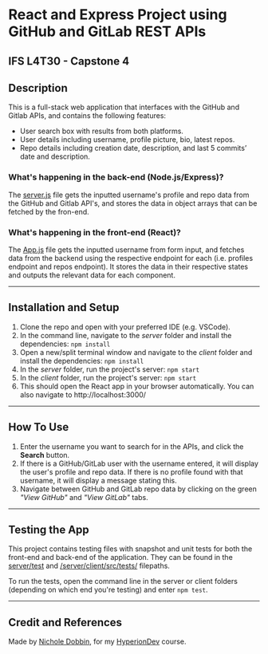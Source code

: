 # **React and Express Project using GitHub and GitLab REST APIs**

## **IFS L4T30 - Capstone 4**

## **Description**
This is a full-stack web application that interfaces with the GitHub and Gitlab APIs, and contains the following features:
* User search box with results from both platforms.
* User details including username, profile picture, bio, latest repos. 
* Repo details including creation date, description, and last 5 commits’ date and description.

### What's happening in the back-end (Node.js/Express)?
The [server.js](/server/server.js) file gets the inputted username's profile and repo data from the GitHub and Gitlab API's, and stores the data in object arrays that can be fetched by the fron-end.

### What's happening in the front-end (React)?
The [App.js](/server/client/src/App.js) file gets the inputted username from form input, and fetches data from the backend using the respective endpoint for each (i.e. profiles endpoint and repos endpoint). It stores the data in their respective states and outputs the relevant data for each component.

<hr>

## **Installation and Setup**
1. Clone the repo and open with your preferred IDE (e.g. VSCode).
2. In the command line, navigate to the *server* folder and install the dependencies: `npm install`
2. Open a new/split terminal window and navigate to the *client* folder and install the dependencies: `npm install`
3. In the *server* folder, run the project's server: `npm start`
4. In the *client* folder, run the project's server: `npm start`
5. This should open the React app in your browser automatically. You can also navigate to http://localhost:3000/

<hr>

## **How To Use**
1. Enter the username you want to search for in the APIs, and click the **Search**  button.
2. If there is a GitHub/GitLab user with the username entered, it will display the user's profile and repo data. If there is no profile found with that username, it will display a message stating this.
3. Navigate between GitHub and GitLab repo data by clicking on the green *"View GitHub"* and *"View GitLab"* tabs.

<hr>

## Testing the App
This project contains testing files with snapshot and unit tests for both the front-end and back-end of the application. They can be found in the [server/test](/server/test/) and [/server/client/src/tests/](/server/client/src/tests/) filepaths.

To run the tests, open the command line in the server or client folders (depending on which end you're testing) and enter `npm test`.

<hr>

## **Credit and References**
Made by [Nichole Dobbin](https://github.com/nicholedobbin), for my [HyperionDev](https://www.hyperiondev.com/) course.